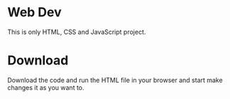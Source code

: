 # Web Dev
This is only HTML, CSS and JavaScript project.

# Download
Download the code and run the HTML file in your browser and start make changes it as you want to.
